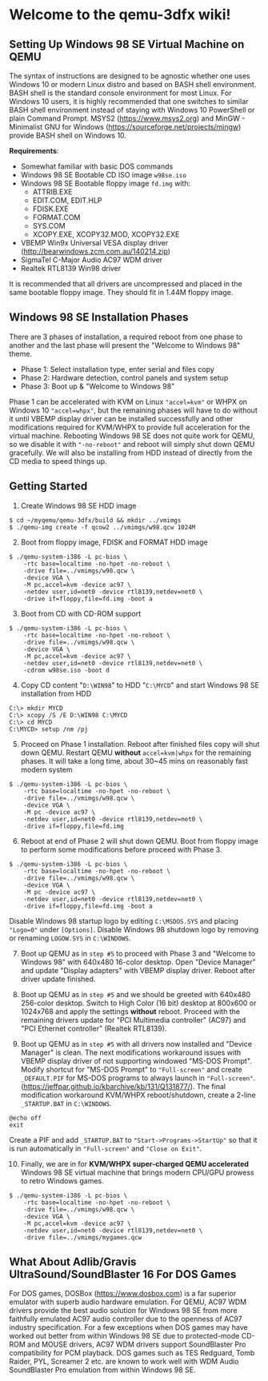 # Welcome to the qemu-3dfx wiki!
## Setting Up Windows 98 SE Virtual Machine on QEMU
The syntax of instructions are designed to be agnostic whether one uses Windows 10 or modern Linux distro and based on BASH shell environment. BASH shell is the standard console environment for most Linux. For Windows 10 users, it is highly recommended that one switches to similar BASH shell environment instead of staying with Windows 10 PowerShell or plain Command Prompt. MSYS2 (https://www.msys2.org) and MinGW - Minimalist GNU for Windows (https://sourceforge.net/projects/mingw) provide BASH shell on Windows 10.

**Requirements**:
+ Somewhat familiar with basic DOS commands
+ Windows 98 SE Bootable CD ISO image `w98se.iso`
+ Windows 98 SE Bootable floppy image `fd.img` with:
  - ATTRIB.EXE
  - EDIT.COM, EDIT.HLP
  - FDISK.EXE
  - FORMAT.COM
  - SYS.COM
  - XCOPY.EXE, XCOPY32.MOD, XCOPY32.EXE
+ VBEMP Win9x Universal VESA display driver (http://bearwindows.zcm.com.au/140214.zip)
+ SigmaTel C-Major Audio AC97 WDM driver
+ Realtek RTL8139 Win98 driver

It is recommended that all drivers are uncompressed and placed in the same bootable floppy image. They should fit in 1.44M floppy image.

## Windows 98 SE Installation Phases
There are 3 phases of installation, a required reboot from one phase to another and the last phase will present the "Welcome to Windows 98" theme.
+ Phase 1: Select installation type, enter serial and files copy
+ Phase 2: Hardware detection, control panels and system setup
+ Phase 3: Boot up & "Welcome to Windows 98"

Phase 1 can be accelerated with KVM on Linux `"accel=kvm"` or WHPX on Windows 10 `"accel=whpx"`, but the remaining phases will have to do without it until VBEMP display driver can be installed successfully and other modifications required for KVM/WHPX to provide full acceleration for the virtual machine. Rebooting Windows 98 SE does not quite work for QEMU, so we disable it with `"-no-reboot"` and reboot will simply shut down QEMU gracefully. We will also be installing from HDD instead of directly from the CD media to speed things up.

## Getting Started
1. Create Windows 98 SE HDD image
```
$ cd ~/myqemu/qemu-3dfx/build && mkdir ../vmimgs
$ ./qemu-img create -f qcow2 ../vmimgs/w98.qcw 1024M
```
2. Boot from floppy image, FDISK and FORMAT HDD image
```
$ ./qemu-system-i386 -L pc-bios \
    -rtc base=localtime -no-hpet -no-reboot \
    -drive file=../vmimgs/w98.qcw \
    -device VGA \
    -M pc,accel=kvm -device ac97 \
    -netdev user,id=net0 -device rtl8139,netdev=net0 \
    -drive if=floppy,file=fd.img -boot a
```
3. Boot from CD with CD-ROM support
```
$ ./qemu-system-i386 -L pc-bios \
    -rtc base=localtime -no-hpet -no-reboot \
    -drive file=../vmimgs/w98.qcw \
    -device VGA \
    -M pc,accel=kvm -device ac97 \
    -netdev user,id=net0 -device rtl8139,netdev=net0 \
    -cdrom w98se.iso -boot d
```
4. Copy CD content "`D:\WIN98`" to HDD "`C:\MYCD`" and start Windows 98 SE installation from HDD
```
C:\> mkdir MYCD
C:\> xcopy /S /E D:\WIN98 C:\MYCD
C:\> cd MYCD
C:\MYCD> setup /nm /pj
```
5. Proceed on Phase 1 installation. Reboot after finished files copy will shut down QEMU. Restart QEMU **without** `accel=kvm|whpx` for the remaining phases. It will take a long time, about 30~45 mins on reasonably fast modern system
```
$ ./qemu-system-i386 -L pc-bios \
    -rtc base=localtime -no-hpet -no-reboot \
    -drive file=../vmimgs/w98.qcw \
    -device VGA \
    -M pc -device ac97 \
    -netdev user,id=net0 -device rtl8139,netdev=net0 \
    -drive if=floppy,file=fd.img
```
6. Reboot at end of Phase 2 will shut down QEMU. Boot from floppy image to perform some modifications before proceed with Phase 3.
```
$ ./qemu-system-i386 -L pc-bios \
    -rtc base=localtime -no-hpet -no-reboot \
    -drive file=../vmimgs/w98.qcw \
    -device VGA \
    -M pc -device ac97 \
    -netdev user,id=net0 -device rtl8139,netdev=net0 \
    -drive if=floppy,file=fd.img -boot a
```
Disable Windows 98 startup logo by editing `C:\MSDOS.SYS` and placing `"Logo=0"` under `[Options]`. Disable Windows 98 shutdown logo by removing or renaming `LOGOW.SYS` in `C:\WINDOWS`.

7. Boot up QEMU as in `step #5` to proceed with Phase 3 and "Welcome to Windows 98" with 640x480 16-color desktop. Open "Device Manager" and update "Display adapters" with VBEMP display driver. Reboot after driver update finished.

8. Boot up QEMU as in `step #5` and we should be greeted with 640x480 256-color desktop. Switch to High Color (16 bit) desktop at 800x600 or 1024x768 and apply the settings **without** reboot. Proceed with the remaining drivers update for "PCI Multimedia controller" (AC97) and "PCI Ethernet controller" (Realtek RTL8139).

9. Boot up QEMU as in `step #5` with all drivers now installed and "Device Manager"  is clean. The next modifications workaround issues with VBEMP display driver of not supporting windowed "MS-DOS Prompt". Modify shortcut for "MS-DOS Prompt" to `"Full-screen"` and create `_DEFAULT.PIF` for MS-DOS programs to always launch in `"Full-screen"`. (https://jeffpar.github.io/kbarchive/kb/131/Q131877/). The final modification workaround KVM/WHPX reboot/shutdown, create a 2-line `_STARTUP.BAT` in `C:\WINDOWS`.
```
@echo off
exit
```
Create a PIF and add `_STARTUP.BAT` to `"Start->Programs->StartUp"` so that it is run automatically in `"Full-screen"` and `"Close on Exit"`.

10. Finally, we are in for **KVM/WHPX super-charged QEMU accelerated** Windows 98 SE virtual machine that brings modern CPU/GPU prowess to retro Windows games.
```
$ ./qemu-system-i386 -L pc-bios \
    -rtc base=localtime -no-hpet -no-reboot \
    -drive file=../vmimgs/w98.qcw \
    -device VGA \
    -M pc,accel=kvm -device ac97 \
    -netdev user,id=net0 -device rtl8139,netdev=net0 \
    -drive file=../vmimgs/mygames.qcw 
```
## What About Adlib/Gravis UltraSound/SoundBlaster 16 For DOS Games
For DOS games, DOSBox (https://www.dosbox.com) is a far superior emulator with superb audio hardware emulation. For QEMU, AC97 WDM drivers provide the best audio solution for Windows 98 SE from more faithfully emulated AC97 audio controller due to the openness of AC97 industry specification. For a few exceptions when DOS games may have worked out better from within Windows 98 SE due to protected-mode CD-ROM and MOUSE drivers, AC97 WDM drivers support SoundBlaster Pro compatibility for PCM playback. DOS games such as TES Redguard, Tomb Raider, PYL, Screamer 2 etc. are known to work well with WDM Audio SoundBlaster Pro emulation from within Windows 98 SE. 
